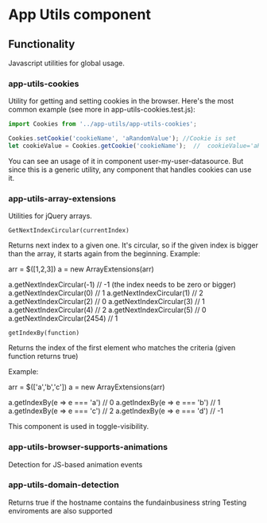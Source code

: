# App Utils component

## Functionality

Javascript utilities for global usage.

### app-utils-cookies

Utility for getting and setting cookies in the browser.
Here's the most common example (see more in app-utils-cookies.test.js):
```javascript
import Cookies from '../app-utils/app-utils-cookies';

Cookies.setCookie('cookieName', 'aRandomValue'); //Cookie is set
let cookieValue = Cookies.getCookie('cookieName');  //  cookieValue='aRandomValue'
```

You can see an usage of it in component user-my-user-datasource. But since this is a generic utility, any 
component that handles cookies can use it.


### app-utils-array-extensions

Utilities for jQuery arrays. 

`GetNextIndexCircular(currentIndex)` 

Returns next index to a given one. It's circular, so if the given index is bigger than the 
array, it starts again from the beginning. Example:

arr = $([1,2,3])
a = new ArrayExtensions(arr)

a.getNextIndexCircular(-1)   // -1 (the index needs to be zero or bigger)
a.getNextIndexCircular(0)    // 1
a.getNextIndexCircular(1)    // 2
a.getNextIndexCircular(2)    // 0
a.getNextIndexCircular(3)    // 1
a.getNextIndexCircular(4)    // 2
a.getNextIndexCircular(5)    // 0
a.getNextIndexCircular(2454) // 1

`getIndexBy(function)` 

Returns the index of the first element who matches the criteria (given function returns true)

Example:

arr = $(['a','b','c'])
a = new ArrayExtensions(arr)

a.getIndexBy(e => e === 'a') // 0
a.getIndexBy(e => e === 'b') // 1
a.getIndexBy(e => e === 'c') // 2
a.getIndexBy(e => e === 'd') // -1


This component is used in toggle-visibility.

### app-utils-browser-supports-animations

Detection for JS-based animation events


### app-utils-domain-detection

Returns true if the hostname contains the fundainbusiness string
Testing enviroments are also supported



